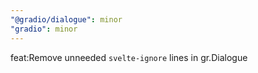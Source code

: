 ```yaml
---
"@gradio/dialogue": minor
"gradio": minor
---
```


feat:Remove unneeded `svelte-ignore` lines in gr.Dialogue
